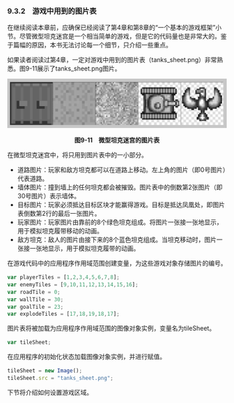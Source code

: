 ### 9.3.2　游戏中用到的图片表

在继续阅读本章前，应确保已经阅读了第4章和第8章的“一个基本的游戏框架”小节。尽管微型坦克迷宫是一个相当简单的游戏，但是它的代码量也是非常大的。鉴于篇幅的原因，本书无法讨论每一个细节，只介绍一些重点。

如果读者阅读过第4章，一定对游戏中用到的图片表（tanks_sheet.png）非常熟悉。图9-11展示了tanks_sheet.png图片。

![162.png](../images/162.png)
<center class="my_markdown"><b class="my_markdown">图9-11　微型坦克迷宫的图片表</b></center>

在微型坦克迷宫中，将只用到图片表中的一小部分。

+ 道路图片：玩家和敌方坦克都可以在道路上移动。左上角的图片（即0号图片）代表道路。
+ 墙体图片：撞到墙上的任何坦克都会被摧毁。图片表中的倒数第2张图片（即30号图片）表示墙体。
+ 目标图片：玩家必须抵达目标区块才能赢得游戏。目标是抵达凤凰处，即图片表倒数第2行的最后一张图片。
+ 玩家图片：玩家图片由靠前的8个绿色坦克组成。将图片一张接一张地显示，用于模拟坦克履带移动的动画。
+ 敌方坦克：敌人的图片由接下来的8个蓝色坦克组成。当坦克移动时，图片一张接一张地显示，用于模拟坦克履带的动画。

在游戏代码中的应用程序作用域范围创建变量，为这些游戏对象存储图片的编号。

```javascript
var playerTiles = [1,2,3,4,5,6,7,8];
var enemyTiles = [9,10,11,12,13,14,15,16];
var roadTile = 0;
var wallTile = 30;
var goalTile = 23;
var explodeTiles = [17,18,19,18,17];
```

图片表将被加载为应用程序作用域范围的图像对象实例，变量名为tileSheet。

```javascript
var tileSheet;
```

在应用程序的初始化状态加载图像对象实例，并进行赋值。

```javascript
tileSheet = new Image();
tileSheet.src = "tanks_sheet.png";
```

下节将介绍如何设置游戏区域。

